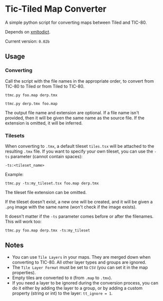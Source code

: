 # Tic-Tiled Map Converter

A simple python script for converting maps between Tiled and TIC-80. 

Depends on [xmltodict](https://github.com/martinblech/xmltodict#ok-how-do-i-get-it).

Current version: `0.02b`





## Usage


### Converting

Call the script with the file names in the appropriate order, to convert from TIC-80 to Tiled or from Tiled to TIC-80. 

```
ttmc.py foo.map derp.tmx

ttmc.py derp.tmx foo.map
```
The output file name and extension are optional. If a file name isn't provided, then it will be given the same name as the source file. 
If the extension is omitted, it will be inferred. 


### Tilesets

When converting to `.tmx`, a default tileset `tiles.tsx` will be attached to the resulting `.tmx` file. If you want to specify your own tileset, you can use the `-ts` parameter (cannot contain spaces):

`-ts:<tileset_name>`

Example:

```
ttmc.py -ts:my_tileset.tsx foo.map derp.tmx
```

The tileset file extension can be omitted. 

If the tileset doesn't exist, a new one will be created, and it will be given a `.png` image with the same name (won't check if the image exists). 

It doesn't matter if the `-ts` parameter comes before or after the filenames. This will work too:

```
ttmc.py foo.map derp.tmx -ts:my_tileset
```





## Notes

- You can use `Tile Layers` in your maps. They are merged down when converting to TIC-80. All other layer types and groups are ignored.
- The `Tile Layer Format` must be set to `CSV` (you can set it in the map properties). 
- Empty tiles are converted to `0` (from `.map` to `.tmx`).
- If you need a layer to be ignored during the conversion process, you can do it either by adding the layer to a group, or by adding a custom property (string or int) to the layer: `tt_ignore = 1`.




